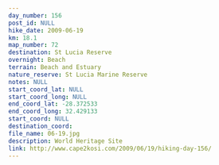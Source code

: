 ```yaml
---
day_number: 156
post_id: NULL
hike_date: 2009-06-19
km: 18.1
map_number: 72
destination: St Lucia Reserve
overnight: Beach
terrain: Beach and Estuary
nature_reserve: St Lucia Marine Reserve
notes: NULL
start_coord_lat: NULL
start_coord_long: NULL
end_coord_lat: -28.372533
end_coord_long: 32.429133
start_coord: NULL
destination_coord: 
file_name: 06-19.jpg
description: World Heritage Site
link: http://www.cape2kosi.com/2009/06/19/hiking-day-156/
---
```

